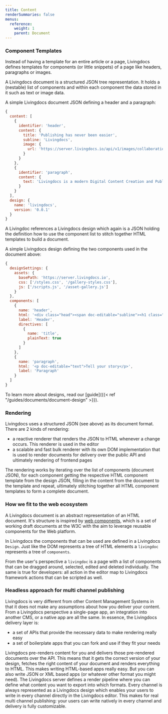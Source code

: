 ```yaml
---
title: Content
renderSummaries: false
menus:
  reference:
    weight: 1
    parent: Document
---
```


### Component Templates

Instead of having a template for an entire article or a page, Livingdocs defines templates for components (or little snippets) of a page like headers, paragraphs or images.

A Livingdocs document is a structured JSON tree representation. It holds a (nestable) list of components and within each component the data stored in it such as text or image data.

A simple Livingdocs document JSON defining a header and a paragraph:
```js
{
  content: [
    {
      identifier: 'header',
      content: {
        title: 'Publishing has never been easier',
        subline: 'Livingdocs',
        image: {
          url: 'https://server.livingdocs.io/api/v1/images/collaboration.jpg?id=MQkvMjAxOS83LzIyLzJiZTcwZWI2LTIxYjMtNDBiMy04MmRkLWY4OTY5ZGE4YjBmMy5qcGVnCTQ4NQ%3D%3D&w=1024&auto=format'
        }
      }
    },
    {
      identifier: 'paragraph',
      content: {
        text: 'Livingdocs is a modern Digital Content Creation and Publishing System in use at a large variety of media companies.'
      }
    }
  ],
  design: {
    name: 'livingdocs',
    version: '0.0.1'
  }
}
```

A Livingdoc references a Livingdocs design which again is a JSON holding the definition how to use the component list to stitch together HTML templates to build a document.

A simple Livingdocs design defining the two components used in the document above:
```js
{
  designSettings: {
    assets: {
      basePath: 'https://server.livingdocs.io',
      css: ['/styles.css', '/gallery-styles.css'],
      js: ['/scripts.js', '/asset-gallery.js']
    }
  },
  components: [
    {
      name: 'header',
      html: '<div class="head"><span doc-editable="subline"><h1 class="head__title"      doc-editable="title">Title</h1><div class="figure"><img doc-image="image"</div></div>',
      label: 'Header',
      directives: [
        {
          name: 'title',
          plainText: true
        }
      ]
    },
    {
      name: 'paragraph',
      html: '<p doc-editable="text">Tell your story</p>',
      label: 'Paragraph'
    }
  ]
}
```

To learn more about designs, read our [guide]({{< ref "/guides/documents/document-design" >}}).

### Rendering

Livingdocs uses a structured JSON (see above) as its document format. There are 2 kinds of rendering:
- a reactive renderer that renders the JSON to HTML whenever a change occurs. This renderer is used in the editor
- a scalable and fast bulk renderer with its own DOM implementation that is used to render documents for delivery over the public API and ultimately rendering of frontend pages

The rendering works by iterating over the list of components (document JSON), for each component getting the respective HTML component template from the design JSON, filling in the content from the document to the template and repeat, ultimately stitching together all HTML component templates to form a complete document.

### How we fit to the web ecosystem

A Livingdocs document is an abstract representation of an HTML document. It's structure is inspired by [web components](http://www.w3.org/TR/components-intro/), which is a set of working draft documents at the W3C with the aim to leverage reusable components for the Web platform.

In Livingdocs the components that can be used are defined in a Livingdocs `Design`. Just like the DOM represents a tree of HTML elements a `livingdoc` represents a tree of `components`.

From the user's perspective a `livingdoc` is a page with a list of components that can be dragged around, selected, edited and deleted individually. The same is true for developers: all action in the editor map to Livingdocs framework actions that can be scripted as well.

### Headless approach for multi channel publishing

Livingdocs is very different from other Content Management Systems in that it does not make any assumptions about how you deliver your content. From a Livingdocs perspective a single-page app, an integration into another CMS, or a native app are all the same. In essence, the Livingdocs delivery layer is:

- a set of APIs that provide the necessary data to make rendering really easy
- a set of boilerplate apps that you can fork and use if they fit your needs

Livingdocs pre-renders content for you and delivers those pre-rendered documents over the API. This means that it gets the correct version of your design, fetches the right content of your document and renders everything to HTML. This makes writing HTML-based apps really easy. But you can also write JSON or XML based apps (or whatever other format you might need). The Livingdocs server defines a render pipeline where you can define what content you want to export into which formats. Every channel is always represented as a Livingdocs design which enables your users to write in every channel directly in the Livingdocs editor. This makes for real multi channel publishing: your users can write natively in every channel and delivery is fully customizable.
